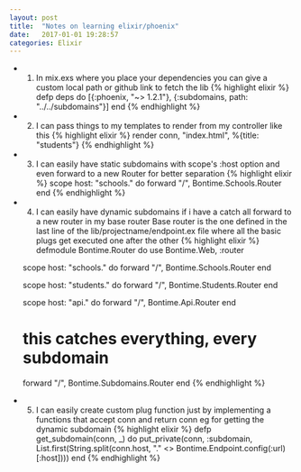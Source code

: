 ```yaml
---
layout: post
title:  "Notes on learning elixir/phoenix"
date:   2017-01-01 19:28:57
categories: Elixir
---
```



 - 1. In mix.exs where you place your dependencies you can give a custom local path or github link to fetch the lib
{% highlight elixir %}
defp deps do
  [{:phoenix, "~> 1.2.1"},
   {:subdomains,  path: "../../subdomains"}]
end
{% endhighlight %}

 - 2. I can pass things to my templates to render from my controller like this
{% highlight elixir %}
  render conn, "index.html", %{title: "students"}
{% endhighlight %}

 - 3. I can easily have static subdomains with scope's :host option and even forward to a new Router for better separation
{% highlight elixir %}
scope host: "schools." do
 forward "/", Bontime.Schools.Router
end
{% endhighlight %}

 - 4. I can easily have dynamic subdomains if i have a catch all forward to a new router in my base router
 Base router is the one defined in the last line of the lib/projectname/endpoint.ex file where all the basic plugs get executed one after the other
 {% highlight elixir %}
 defmodule Bontime.Router do
   use Bontime.Web, :router

   scope host: "schools." do
    forward "/", Bontime.Schools.Router
   end

   scope host: "students." do
    forward "/", Bontime.Students.Router
   end

   scope host: "api." do
    forward "/", Bontime.Api.Router
   end


   # this catches everything, every subdomain
   forward "/", Bontime.Subdomains.Router
 end
 {% endhighlight %}

 - 5. I can easily create custom plug function just by implementing a functions that accept conn and return conn
  eg for getting the dynamic subdomain
  {% highlight elixir %}
  defp get_subdomain(conn, _) do
   put_private(conn, :subdomain, List.first(String.split(conn.host, "." <> Bontime.Endpoint.config(:url)[:host])))
  end
  {% endhighlight %}
